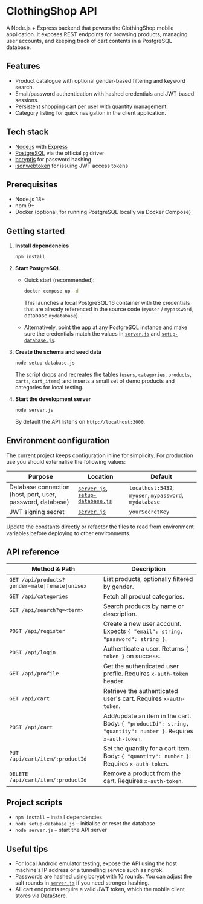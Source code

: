# ClothingShop API

A Node.js + Express backend that powers the ClothingShop mobile application. It exposes REST endpoints for browsing products, managing user accounts, and keeping track of cart contents in a PostgreSQL database.

## Features

- Product catalogue with optional gender-based filtering and keyword search.
- Email/password authentication with hashed credentials and JWT-based sessions.
- Persistent shopping cart per user with quantity management.
- Category listing for quick navigation in the client application.

## Tech stack

- [Node.js](https://nodejs.org/) with [Express](https://expressjs.com/)
- [PostgreSQL](https://www.postgresql.org/) via the official `pg` driver
- [bcryptjs](https://www.npmjs.com/package/bcryptjs) for password hashing
- [jsonwebtoken](https://www.npmjs.com/package/jsonwebtoken) for issuing JWT access tokens

## Prerequisites

- Node.js 18+
- npm 9+
- Docker (optional, for running PostgreSQL locally via Docker Compose)

## Getting started

1. **Install dependencies**

   ```bash
   npm install
   ```

2. **Start PostgreSQL**

   - Quick start (recommended):

     ```bash
     docker compose up -d
     ```

     This launches a local PostgreSQL 16 container with the credentials that are already referenced in the source code (`myuser` / `mypassword`, database `mydatabase`).

   - Alternatively, point the app at any PostgreSQL instance and make sure the credentials match the values in [`server.js`](server.js) and [`setup-database.js`](setup-database.js).

3. **Create the schema and seed data**

   ```bash
   node setup-database.js
   ```

   The script drops and recreates the tables (`users`, `categories`, `products`, `carts`, `cart_items`) and inserts a small set of demo products and categories for local testing.

4. **Start the development server**

   ```bash
   node server.js
   ```

   By default the API listens on `http://localhost:3000`.

## Environment configuration

The current project keeps configuration inline for simplicity. For production use you should externalise the following values:

| Purpose | Location | Default |
| --- | --- | --- |
| Database connection (host, port, user, password, database) | [`server.js`](server.js), [`setup-database.js`](setup-database.js) | `localhost:5432`, `myuser`, `mypassword`, `mydatabase` |
| JWT signing secret | [`server.js`](server.js) | `yourSecretKey` |

Update the constants directly or refactor the files to read from environment variables before deploying to other environments.

## API reference

| Method & Path | Description |
| --- | --- |
| `GET /api/products?gender=male\|female\|unisex` | List products, optionally filtered by gender. |
| `GET /api/categories` | Fetch all product categories. |
| `GET /api/search?q=<term>` | Search products by name or description. |
| `POST /api/register` | Create a new user account. Expects `{ "email": string, "password": string }`. |
| `POST /api/login` | Authenticate a user. Returns `{ token }` on success. |
| `GET /api/profile` | Get the authenticated user profile. Requires `x-auth-token` header. |
| `GET /api/cart` | Retrieve the authenticated user's cart. Requires `x-auth-token`. |
| `POST /api/cart` | Add/update an item in the cart. Body: `{ "productId": string, "quantity": number }`. Requires `x-auth-token`. |
| `PUT /api/cart/item/:productId` | Set the quantity for a cart item. Body: `{ "quantity": number }`. Requires `x-auth-token`. |
| `DELETE /api/cart/item/:productId` | Remove a product from the cart. Requires `x-auth-token`. |

## Project scripts

- `npm install` – install dependencies
- `node setup-database.js` – initialise or reset the database
- `node server.js` – start the API server

## Useful tips

- For local Android emulator testing, expose the API using the host machine's IP address or a tunnelling service such as ngrok.
- Passwords are hashed using bcrypt with 10 rounds. You can adjust the salt rounds in [`server.js`](server.js) if you need stronger hashing.
- All cart endpoints require a valid JWT token, which the mobile client stores via DataStore.
